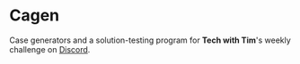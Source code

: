 # Cagen
Case generators and a solution-testing program for __Tech with Tim__'s weekly challenge on [Discord](https://discord.gg/PaKYTH).
